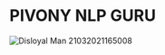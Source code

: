 # PIVONY NLP GURU
![Disloyal Man 21032021165008](https://user-images.githubusercontent.com/35869627/111911689-daf94a80-8a66-11eb-9b5e-d53ade5f3763.jpg)
